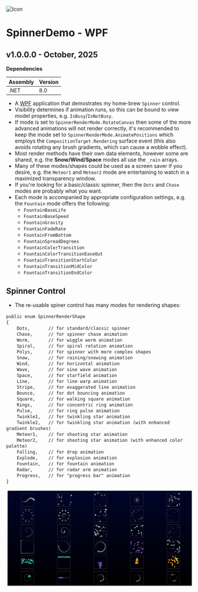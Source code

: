 ![Icon](./src/Assets/AppIcon.ico)

# SpinnerDemo - WPF

## v1.0.0.0 - October, 2025
**Dependencies**

| Assembly | Version |
| ---- | ---- |
| .NET | 8.0 |

- A [WPF](https://learn.microsoft.com/en-us/dotnet/desktop/wpf) application that demostrates my home-brew `Spinner` control.
- Visibility determines if animation runs, so this can be bound to view model properties, e.g. `IsBusy`/`IsNotBusy`.
- If mode is set to `SpinnerRenderMode.RotateCanvas` then some of the more advanced animations will not render correctly, it's recommended to keep the mode set to `SpinnerRenderMode.AnimatePositions` which employs the `CompositionTarget.Rendering` surface event (this also avoids rotating any brush gradients, which can cause a wobble effect).
- Most render methods have their own data elements, however some are shared, e.g. the **Snow/Wind/Space** modes all use the `_rain` arrays.
- Many of these modes/shapes could be used as a screen saver if you desire, e.g. the `Meteor1` and `Meteor2` mode are entertaining to watch in a maximized transparency window.
- If you're looking for a basic/classic spinner, then the `Dots` and `Chase` modes are probably what you want.
- Each mode is accompanied by appropriate configuration settings, e.g. the `Fountain` mode offers the following:
    - `FountainBaseLife`
    - `FountainBaseSpeed`
    - `FountainGravity`
    - `FountainFadeRate`
    - `FountainFromBottom`
    - `FountainSpreadDegrees`
    - `FountainColorTransition`
    - `FountainColorTransitionEaseOut`
    - `FountainTransitionStartColor`
    - `FountainTransitionMidColor`
    - `FountainTransitionEndColor`

## Spinner Control

- The re-usable spiner control has many modes for rendering shapes:

```
public enum SpinnerRenderShape
{
    Dots,       // for standard/classic spinner
    Chase,      // for spinner chase animation
    Worm,       // for wiggle worm animation
    Spiral,     // for spiral rotation animation
    Polys,      // for spinner with more complex shapes
    Snow,       // for raining/snowing animation
    Wind,       // for horizontal animation
    Wave,       // for sine wave animation
    Space,      // for starfield animation
    Line,       // for line warp animation
    Stripe,     // for exaggerated line animation
    Bounce,     // for dot bouncing animation
    Square,     // for walking square animation
    Rings,      // for concentric ring animation
    Pulse,      // for ring pulse animation
    Twinkle1,   // for twinkling star animation
    Twinkle2,   // for twinkling star animation (with enhanced gradient brushes)
    Meteor1,    // for shooting star animation
    Meteor2,    // for shooting star animation (with enhanced color palette)
    Falling,    // for drop animation
    Explode,    // for explosion animation
    Fountain,   // for fountain animation
    Radar,      // for radar arm animation
    Progress,   // for "progress bar" animation
}
```

![Running](./src/Assets/Demo.gif)
